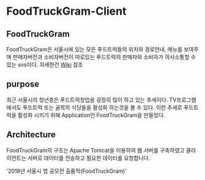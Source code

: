 # FoodTruckGram-Client

## FoodTruckGram
FoodTruckGram은 서울시에 있는 모든 푸드트럭들의 위치와 경로안내, 메뉴를 보여주며 판매자버전과 소비자버전이 따로있는 푸드트럭의 판매자와 소비자가 의사소통할 수 있는 sns이다. 자세한건 [Wiki]() 참조

## purpose 
최근 서울시의 청년층은 푸드트럭창업을 굉장히 많이 하고 있는 추세이다. TV프로그램에서도 푸드트럭 또는 골목의 식당들을 활성화 하는것을 볼 수 있다. 이런 추세로 푸드트럭을 활성화 시키기 위해 Application인 FoodTruckGram을 만들었다.

## Architecture
FoodTruckGram의 구조는 Apache Tomcat을 이용하여 웹 서버를 구축하였고 클라이언트는 서버로 데이터를 전송하고 필요한 데이터를 요청합니다. 


'2018년 서울시 앱 공모전 출품작(FoodTruckGram)’
